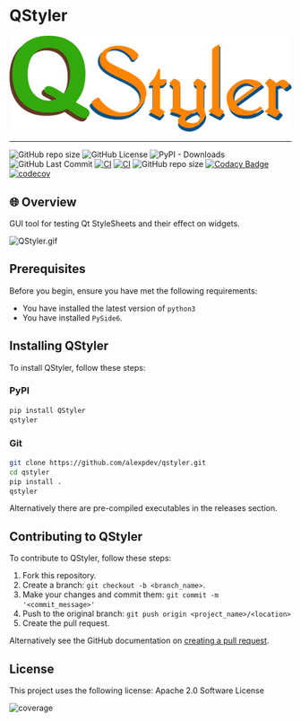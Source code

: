 # QStyler

![QStyler](https://raw.githubusercontent.com/alexpdev/QStyler/master/assets/QStylerLogo.png)

------------------------------

![GitHub repo size](https://img.shields.io/github/repo-size/alexpdev/qstyler?color=orange)
![GitHub License](https://img.shields.io/github/license/alexpdev/qstyler?color=red&logo=apache)
![PyPI - Downloads](https://img.shields.io/pypi/dm/qstyler?color=brown)
![GitHub Last Commit](https://badgen.net/github/last-commit/alexpdev/qstyler?color=blue&icon=github)
[![CI](https://github.com/alexpdev/QStyler/actions/workflows/windows.yml/badge.svg?branch=master&event=push)](https://github.com/alexpdev/QStyler/actions/workflows/windows.yml)
[![CI](https://github.com/alexpdev/QStyler/actions/workflows/mac.yml/badge.svg?branch=master&event=push)](https://github.com/alexpdev/QStyler/actions/workflows/mac.yml)
![GitHub repo size](https://img.shields.io/github/repo-size/alexpdev/qstyler)
[![Codacy Badge](https://app.codacy.com/project/badge/Grade/1e7fc4df9f66443daa887c740b05335d)](https://www.codacy.com/gh/alexpdev/QStyler/dashboard?utm_source=github.com&amp;utm_medium=referral&amp;utm_content=alexpdev/QStyler&amp;utm_campaign=Badge_Grade)
[![codecov](https://codecov.io/gh/alexpdev/QStyler/branch/main/graph/badge.svg?token=jpj9Rgriqi)](https://codecov.io/gh/alexpdev/QStyler)

## 🌐 Overview

GUI tool for testing Qt StyleSheets and their effect on widgets.

![QStyler.gif](./assets/QStyler.gif)

## Prerequisites

Before you begin, ensure you have met the following requirements:

- You have installed the latest version of `python3`
- You have installed `PySide6`.

## Installing QStyler

To install QStyler, follow these steps:

### **PyPI**

```bash
pip install QStyler
qstyler
```

### **Git**

```bash
git clone https://github.com/alexpdev/qstyler.git
cd qstyler
pip install .
qstyler
```

Alternatively there are pre-compiled executables in the releases section.

## Contributing to QStyler

To contribute to QStyler, follow these steps:

1. Fork this repository.
2. Create a branch: `git checkout -b <branch_name>`.
3. Make your changes and commit them: `git commit -m '<commit_message>'`
4. Push to the original branch: `git push origin <project_name>/<location>`
5. Create the pull request.

Alternatively see the GitHub documentation on [creating a pull request](https://help.github.com/en/github/collaborating-with-issues-and-pull-requests/creating-a-pull-request).

## License

This project uses the following license: Apache 2.0 Software License

![coverage](https://codecov.io/gh/alexpdev/QStyler/branch/main/graphs/sunburst.svg?token=jpj9Rgriqi)
